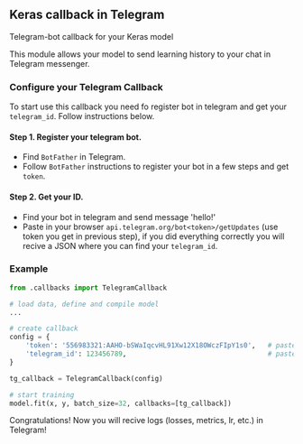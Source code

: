 ## Keras callback in Telegram
Telegram-bot callback for your Keras model  

This module allows your model to send learning history to your chat in Telegram messenger.  

### Configure your Telegram Callback
To start use this callback you need fo register bot in telegram and get your `telegram_id`. Follow instructions below.

#### Step 1. Register your telegram bot.  
 - Find `BotFather` in Telegram.
 - Follow `BotFather` instructions to register your bot in a few steps and get `token`.

#### Step 2. Get your ID.
 - Find your bot in telegram and send message 'hello!'
 - Paste in your browser `api.telegram.org/bot<token>/getUpdates` (use token you get in previous step), if you did everything correctly you will recive a JSON where you can find your `telegram_id`.

### Example

```python
from .callbacks import TelegramCallback

# load data, define and compile model
...

# create callback
config = {
    'token': '556983321:AAHO-bSWaIqcvHL91Xw12X18OWczFIpY1s0',   # paste your bot token
    'telegram_id': 123456789,                                   # paste your telegram_id
}

tg_callback = TelegramCallback(config)

# start training
model.fit(x, y, batch_size=32, callbacks=[tg_callback])
```

Congratulations! Now you will recive logs (losses, metrics, lr, etc.) in Telegram!
